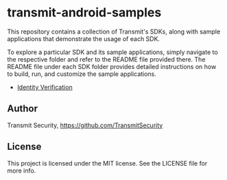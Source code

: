 # transmit-android-samples

This repository contains a collection of Transmit's SDKs, along with sample applications that demonstrate the usage of each SDK.

To explore a particular SDK and its sample applications, simply navigate to the respective folder and refer to the README file provided there. The README file under each SDK folder provides detailed instructions on how to build, run, and customize the sample applications.

- [Identity Verification](https://github.com/TransmitSecurity/transmit-android-samples/tree/main/IdentityVerification)


## Author

Transmit Security, https://github.com/TransmitSecurity

## License

This project is licensed under the MIT license. See the LICENSE file for more info.

